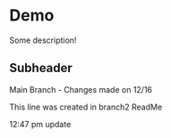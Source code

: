 # Demo

Some description!


## Subheader

Main Branch - Changes made on 12/16

This line was created in branch2 ReadMe

12:47 pm update